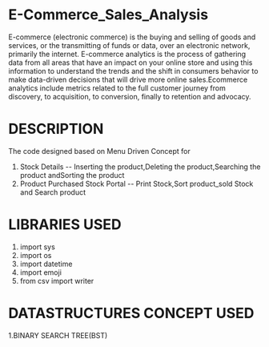 # E-Commerce_Sales_Analysis

E-commerce (electronic commerce) is the buying and selling of goods and services, or the transmitting of funds or data, over an electronic network, primarily the internet. E-commerce analytics is the process of gathering data from all areas that have an impact on your online store and using this information to understand the trends and the shift in consumers behavior to make data-driven decisions that will drive more online sales.Ecommerce analytics include metrics related to the full customer journey from discovery, to acquisition, to conversion, finally to retention and advocacy.

# DESCRIPTION
The code designed based on Menu Driven Concept for
1. Stock Details -- Inserting the product,Deleting the product,Searching the product andSorting the product
2. Product Purchased Stock Portal -- Print Stock,Sort product_sold Stock and Search product

# LIBRARIES USED

1. import sys
2. import os
3. import datetime
4. import emoji 
5. from csv import writer

# DATASTRUCTURES CONCEPT USED 

1.BINARY SEARCH TREE(BST)

